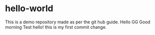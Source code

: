 # hello-world
This is a demo repository made as per the git hub guide.
Hello GG  Good morning 
Test 
hello!
this is my first commit change.
